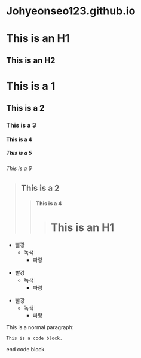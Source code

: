 # Johyeonseo123.github.io
This is an H1
=============
This is an H2
-------------
# This is a 1
## This is a 2
### This is a 3
#### This is a 4
##### This is a 5
###### This is a 6
> ## This is a 2
>	> #### This is a 4
>	>	> This is an H1
> > > =============
* 빨강
  * 녹색
    * 파랑

+ 빨강
  + 녹색
    + 파랑

- 빨강
  - 녹색
    - 파랑

This is a normal paragraph:

    This is a code block.
    
end code block.
